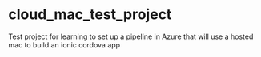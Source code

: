 # cloud_mac_test_project
Test project for learning to set up a pipeline in Azure that will use a hosted mac to build an ionic cordova app
